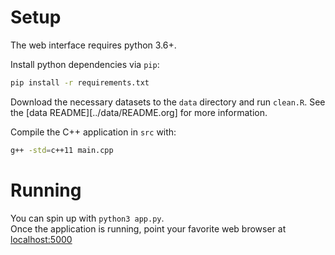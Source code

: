 # Setup

The web interface requires python 3.6+.

Install python dependencies via `pip`:

``` bash
pip install -r requirements.txt
```

Download the necessary datasets to the `data` directory and run `clean.R`. See the [data README][../data/README.org] for more information.

Compile the C++ application in `src` with:

``` bash
g++ -std=c++11 main.cpp
```


# Running
You can spin up with `python3 app.py`.  
Once the application is running, point your favorite web browser at [localhost:5000](locahost:5000)
